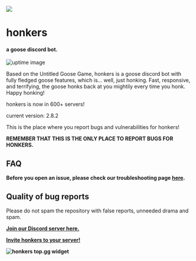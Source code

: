 <img src="https://cdn.discordapp.com/attachments/747300416567378031/747300550693093386/gooseink.png"></img>

<h1>honkers</h1> 
<h4><italics>a goose discord bot.</itaclics> </h4><img src="https://botlist.space/bot/693035835452424193/badge?property=uptime.3" alt="uptime image"></img>
<p>
    Based on the Untitled Goose Game, honkers is a goose discord bot with fully fledged goose features, which is... well, just honking. Fast, responsive, and terrifying, the goose honks back at you mightily every time you honk. Happy honking!

honkers is now in 600+ servers!

current version: 2.8.2
</p>
</div>
<div>
  <p>This is the place where you report bugs and vulnerabilities for honkers! </p>
  <b>REMEMBER THAT THIS IS THE ONLY PLACE TO REPORT BUGS FOR HONKERS.</b>
  
  <h2>FAQ</h2>
  <p>
  <b>Before you open an issue, please check our troubleshooting page <a href="https://bit.ly/honkfaq">here</a>.</b>
  </p>
  
  <h2>Quality of bug reports</h2>
  <p>
  Please do not spam the repository with false reports, unneeded drama and spam.
  </p>
  <p>
  <b> <a href="https://discord.gg/GxfQh7H">Join our Discord server here.</a></b>
  </p>
  <p>
  <b> <a href="https://inkthought.codes/honkers">Invite honkers to your server!</a>
  </p>
     <p>
  <img src="https://top.gg/api/widget/693035835452424193.svg" alt="honkers top.gg widget"></img>
  </p>
</div>
